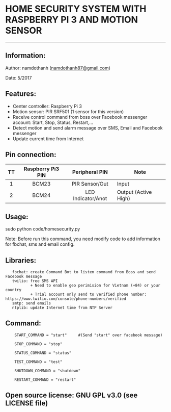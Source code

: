 # HOME SECURITY SYSTEM WITH RASPBERRY PI 3 AND MOTION SENSOR

***
## Information:

Author: namdothanh (namdothanh87@gmail.com)

Date: 5/2017

## Features:
   + Center controller: Raspberry Pi 3
   + Motion sensor: PIR SRF501 (1 sensor for this version)
   + Receive control command from boss over Facebook messenger account: Start, Stop, Status, Restart,...
   + Detect motion and send alarm message over SMS, Email and Facebook messenger
   + Update current time from Internet

## Pin connection:

| TT | Raspberry Pi3 PIN |   Peripheral PIN   | Note                 |
|:--:|:-------------:|:--------------:|----------------------|
|  1 |     BCM23     | PIR Sensor/Out | Input                |
|  2 |     BCM24     |    LED Indicator/Anot    | Output (Active High) |

## Usage: 

sudo python code/homesecurity.py

Note: Before run this command, you need modify code to add information for fbchat, sms and email config. 

## Libraries:
       fbchat: create Command Bot to listen command from Boss and send Facebook message
       twilio: free SMS API
               + Need to enable geo perimision for Vietnam (+84) or your country
               + Trial account only send to verified phone number: https://www.twilio.com/console/phone-numbers/verified
       smtp: send emails
       ntplib: update Internet time from NTP Server

## Command:

        START_COMMAND = "start"     #(Send "start" over facebook message)

        STOP_COMMAND = "stop"

        STATUS_COMMAND = "status"

        TEST_COMMAND = "test"

        SHUTDOWN_COMMAND = "shutdown"

        RESTART_COMMAND = "restart"

## Open source license: GNU GPL v3.0 (see LICENSE file)
